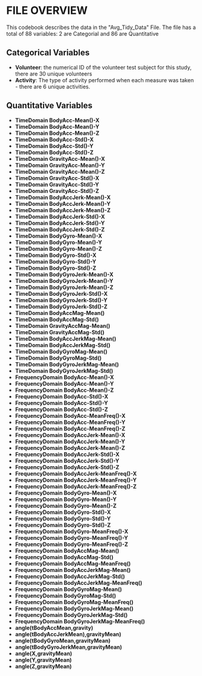 # FILE OVERVIEW
This codebook describes the data in the "Avg_Tidy_Data" File. The file has a total of 88 variables: 2 are Categorial and 86 are Quantitative
## Categorical Variables
- **Volunteer**: the numerical ID of the volunteer test subject for this study, there are 30 unique volunteers
- **Activity**: The type of activity performed when each measure was taken - there are 6 unique activities.

## Quantitative Variables
- **TimeDomain BodyAcc-Mean()-X**
- **TimeDomain BodyAcc-Mean()-Y**               
- **TimeDomain BodyAcc-Mean()-Z**
- **TimeDomain BodyAcc-Std()-X**                
- **TimeDomain BodyAcc-Std()-Y**
- **TimeDomain BodyAcc-Std()-Z**
- **TimeDomain GravityAcc-Mean()-X**
- **TimeDomain GravityAcc-Mean()-Y**
- **TimeDomain GravityAcc-Mean()-Z**
- **TimeDomain GravityAcc-Std()-X**
- **TimeDomain GravityAcc-Std()-Y**
- **TimeDomain GravityAcc-Std()-Z**             
- **TimeDomain BodyAccJerk-Mean()-X**
- **TimeDomain BodyAccJerk-Mean()-Y**           
- **TimeDomain BodyAccJerk-Mean()-Z**
- **TimeDomain BodyAccJerk-Std()-X**
- **TimeDomain BodyAccJerk-Std()-Y**
- **TimeDomain BodyAccJerk-Std()-Z**
- **TimeDomain BodyGyro-Mean()-X**
- **TimeDomain BodyGyro-Mean()-Y**              
- **TimeDomain BodyGyro-Mean()-Z**
- **TimeDomain BodyGyro-Std()-X**               
- **TimeDomain BodyGyro-Std()-Y**
- **TimeDomain BodyGyro-Std()-Z**               
- **TimeDomain BodyGyroJerk-Mean()-X**
- **TimeDomain BodyGyroJerk-Mean()-Y**          
- **TimeDomain BodyGyroJerk-Mean()-Z**
- **TimeDomain BodyGyroJerk-Std()-X**           
- **TimeDomain BodyGyroJerk-Std()-Y**
- **TimeDomain BodyGyroJerk-Std()-Z**           
- **TimeDomain BodyAccMag-Mean()**
- **TimeDomain BodyAccMag-Std()**               
- **TimeDomain GravityAccMag-Mean()**
- **TimeDomain GravityAccMag-Std()**            
- **TimeDomain BodyAccJerkMag-Mean()**
- **TimeDomain BodyAccJerkMag-Std()**          
- **TimeDomain BodyGyroMag-Mean()**
- **TimeDomain BodyGyroMag-Std()**              
- **TimeDomain BodyGyroJerkMag-Mean()**
- **TimeDomain BodyGyroJerkMag-Std()**          
- **FrequencyDomain BodyAcc-Mean()-X**
- **FrequencyDomain BodyAcc-Mean()-Y**          
- **FrequencyDomain BodyAcc-Mean()-Z**
- **FrequencyDomain BodyAcc-Std()-X**           
- **FrequencyDomain BodyAcc-Std()-Y**
- **FrequencyDomain BodyAcc-Std()-Z**           
- **FrequencyDomain BodyAcc-MeanFreq()-X**
- **FrequencyDomain BodyAcc-MeanFreq()-Y**      
- **FrequencyDomain BodyAcc-MeanFreq()-Z**
- **FrequencyDomain BodyAccJerk-Mean()-X**      
- **FrequencyDomain BodyAccJerk-Mean()-Y**
- **FrequencyDomain BodyAccJerk-Mean()-Z**      
- **FrequencyDomain BodyAccJerk-Std()-X**
- **FrequencyDomain BodyAccJerk-Std()-Y**       
- **FrequencyDomain BodyAccJerk-Std()-Z**
- **FrequencyDomain BodyAccJerk-MeanFreq()-X**  
- **FrequencyDomain BodyAccJerk-MeanFreq()-Y**
- **FrequencyDomain BodyAccJerk-MeanFreq()-Z**  
- **FrequencyDomain BodyGyro-Mean()-X**
- **FrequencyDomain BodyGyro-Mean()-Y**         
- **FrequencyDomain BodyGyro-Mean()-Z**
- **FrequencyDomain BodyGyro-Std()-X**          
- **FrequencyDomain BodyGyro-Std()-Y**
- **FrequencyDomain BodyGyro-Std()-Z**          
- **FrequencyDomain BodyGyro-MeanFreq()-X**
- **FrequencyDomain BodyGyro-MeanFreq()-Y**     
- **FrequencyDomain BodyGyro-MeanFreq()-Z**
- **FrequencyDomain BodyAccMag-Mean()**         
- **FrequencyDomain BodyAccMag-Std()**
- **FrequencyDomain BodyAccMag-MeanFreq()**     
- **FrequencyDomain BodyAccJerkMag-Mean()**
- **FrequencyDomain BodyAccJerkMag-Std()**      
- **FrequencyDomain BodyAccJerkMag-MeanFreq()**
- **FrequencyDomain BodyGyroMag-Mean()**        
- **FrequencyDomain BodyGyroMag-Std()**
- **FrequencyDomain BodyGyroMag-MeanFreq()**    
- **FrequencyDomain BodyGyroJerkMag-Mean()**
- **FrequencyDomain BodyGyroJerkMag-Std()**     
- **FrequencyDomain BodyGyroJerkMag-MeanFreq()**
- **angle(tBodyAccMean,gravity)**               
- **angle(tBodyAccJerkMean),gravityMean)**
- **angle(tBodyGyroMean,gravityMean)**          
- **angle(tBodyGyroJerkMean,gravityMean)**
- **angle(X,gravityMean)**                      
- **angle(Y,gravityMean)**
- **angle(Z,gravityMean)**
